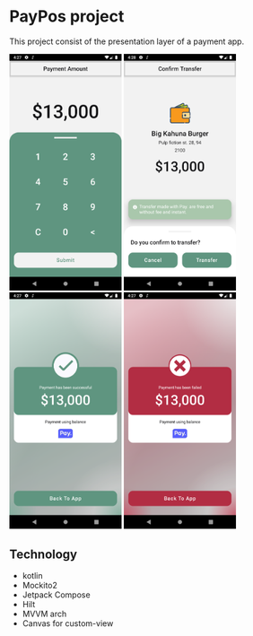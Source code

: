 # PayPos project

This project consist of the presentation layer of a payment app.

<img src="screenshots/offer.png" width ="200">
<img src="screenshots/confirm.png" width ="200">
<img src="screenshots/succeed.png" width ="200">
<img src="screenshots/failure.png" width ="200">

## Technology

- kotlin
- Mockito2
- Jetpack Compose
- Hilt
- MVVM arch
- Canvas for custom-view